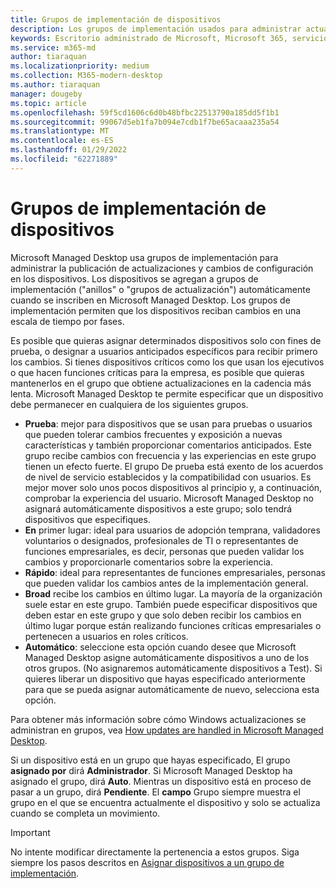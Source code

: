 ```yaml
---
title: Grupos de implementación de dispositivos
description: Los grupos de implementación usados para administrar actualizaciones y otros cambios
keywords: Escritorio administrado de Microsoft, Microsoft 365, servicio, documentación
ms.service: m365-md
author: tiaraquan
ms.localizationpriority: medium
ms.collection: M365-modern-desktop
ms.author: tiaraquan
manager: dougeby
ms.topic: article
ms.openlocfilehash: 59f5cd1606c6d0b48bfbc22513790a185dd5f1b1
ms.sourcegitcommit: 99067d5eb1fa7b094e7cdb1f7be65acaaa235a54
ms.translationtype: MT
ms.contentlocale: es-ES
ms.lasthandoff: 01/29/2022
ms.locfileid: "62271889"
---
```

# <a name="device-deployment-groups"></a>Grupos de implementación de dispositivos

Microsoft Managed Desktop usa grupos de implementación para administrar la publicación de actualizaciones y cambios de configuración en los dispositivos. Los dispositivos se agregan a grupos de implementación ("anillos" o "grupos de actualización") automáticamente cuando se inscriben en Microsoft Managed Desktop. Los grupos de implementación permiten que los dispositivos reciban cambios en una escala de tiempo por fases.

Es posible que quieras asignar determinados dispositivos solo con fines de prueba, o designar a usuarios anticipados específicos para recibir primero los cambios. Si tienes dispositivos críticos como los que usan los ejecutivos o que hacen funciones críticas para la empresa, es posible que quieras mantenerlos en el grupo que obtiene actualizaciones en la cadencia más lenta. Microsoft Managed Desktop te permite especificar que un dispositivo debe permanecer en cualquiera de los siguientes grupos.

- **Prueba**: mejor para dispositivos que se usan para pruebas o usuarios que pueden tolerar cambios frecuentes y exposición a nuevas características y también proporcionar comentarios anticipados. Este grupo recibe cambios con frecuencia y las experiencias en este grupo tienen un efecto fuerte. El grupo De prueba está exento de los acuerdos de nivel de servicio establecidos y la compatibilidad con usuarios. Es mejor mover solo unos pocos dispositivos al principio y, a continuación, comprobar la experiencia del usuario. Microsoft Managed Desktop no asignará automáticamente dispositivos a este grupo; solo tendrá dispositivos que especifiques.
- **En** primer lugar: ideal para usuarios de adopción temprana, validadores voluntarios o designados, profesionales de TI o representantes de funciones empresariales, es decir, personas que pueden validar los cambios y proporcionarle comentarios sobre la experiencia.
- **Rápido**: ideal para representantes de funciones empresariales, personas que pueden validar los cambios antes de la implementación general.
- **Broad** recibe los cambios en último lugar. La mayoría de la organización suele estar en este grupo. También puede especificar dispositivos que deben estar en este grupo y que solo deben recibir los cambios en último lugar porque están realizando funciones críticas empresariales o pertenecen a usuarios en roles críticos. 
- **Automático**: seleccione esta opción cuando desee que Microsoft Managed Desktop asigne automáticamente dispositivos a uno de los otros grupos. (No asignaremos automáticamente dispositivos a Test). Si quieres liberar un dispositivo que hayas especificado anteriormente para que se pueda asignar automáticamente de nuevo, selecciona esta opción. 

Para obtener más información sobre cómo Windows actualizaciones se administran en grupos, vea [How updates are handled in Microsoft Managed Desktop](updates.md).

Si un dispositivo está en un grupo que hayas especificado, El grupo **asignado por** dirá **Administrador**. Si Microsoft Managed Desktop ha asignado el grupo, dirá **Auto**. Mientras un dispositivo está en proceso de pasar a un grupo, dirá **Pendiente**. El **campo** Grupo siempre muestra el grupo en el que se encuentra actualmente el dispositivo y solo se actualiza cuando se completa un movimiento.

> [!IMPORTANT]
> No intente modificar directamente la pertenencia a estos grupos. Siga siempre los pasos descritos en [Asignar dispositivos a un grupo de implementación](../working-with-managed-desktop/assign-deployment-group.md).
